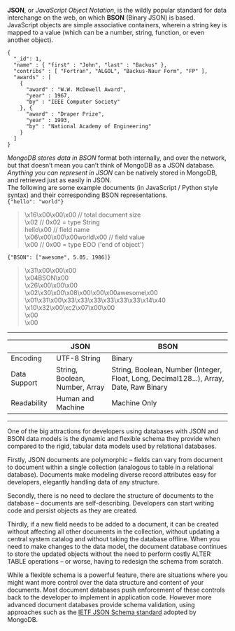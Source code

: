**JSON**, or *JavaScript Object Notation*, is the wildly popular standard for data interchange on the web, on which **BSON** (Binary JSON) is based.  
JavaScript objects are simple associative containers, wherein a string key is mapped to a value (which can be a number, string, function, or even another object).  

```
{
  "_id": 1,
  "name" : { "first" : "John", "last" : "Backus" },
  "contribs" : [ "Fortran", "ALGOL", "Backus-Naur Form", "FP" ],
  "awards" : [
    {
      "award" : "W.W. McDowell Award",
      "year" : 1967,
      "by" : "IEEE Computer Society"
    }, {
      "award" : "Draper Prize",
      "year" : 1993,
      "by" : "National Academy of Engineering"
    }
  ]
}
```  

*MongoDB stores data in BSON* format both internally, and over the network, but that doesn’t mean you can’t think of MongoDB as a JSON database. *Anything you can represent in JSON* can be natively stored in MongoDB, and retrieved just as easily in JSON.  
The following are some example documents (in JavaScript / Python style syntax) and their corresponding BSON representations.  
`{"hello": "world"}`  
> \x16\x00\x00\x00           // total document size  
> \x02                       // 0x02 = type String  
> hello\x00                  // field name  
> \x06\x00\x00\x00world\x00  // field value  
> \x00                       // 0x00 = type EOO ('end of object')  

`{"BSON": ["awesome", 5.05, 1986]}`  
> \x31\x00\x00\x00  
> \x04BSON\x00  
> \x26\x00\x00\x00  
> \x02\x30\x00\x08\x00\x00\x00awesome\x00  
> \x01\x31\x00\x33\x33\x33\x33\x33\x33\x14\x40  
> \x10\x32\x00\xc2\x07\x00\x00  
> \x00  
> \x00  

---  

|  | JSON | BSON |  
|---|---|---|
| Encoding | UTF-8 String | Binary |  
| Data Support | String, Boolean, Number, Array | String, Boolean, Number (Integer, Float, Long, Decimal128...), Array, Date, Raw Binary |   
| Readability | Human and Machine | Machine Only | 

--- 

One of the big attractions for developers using databases with JSON and BSON data models is the dynamic and flexible schema they provide when compared to the rigid, tabular data models used by relational databases.

Firstly, JSON documents are polymorphic – fields can vary from document to document within a single collection (analogous to table in a relational database). Documents make modeling diverse record attributes easy for developers, elegantly handling data of any structure.

Secondly, there is no need to declare the structure of documents to the database – documents are self-describing. Developers can start writing code and persist objects as they are created.

Thirdly, if a new field needs to be added to a document, it can be created without affecting all other documents in the collection, without updating a central system catalog and without taking the database offline. When you need to make changes to the data model, the document database continues to store the updated objects without the need to perform costly ALTER TABLE operations – or worse, having to redesign the schema from scratch.  

While a flexible schema is a powerful feature, there are situations where you might want more control over the data structure and content of your documents. Most document databases push enforcement of these controls back to the developer to implement in application code. However more advanced document databases provide schema validation, using approaches such as the [IETF JSON Schema standard](https://json-schema.org/) adopted by MongoDB.
